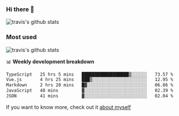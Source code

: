 ### Hi there 👋

<!--
**HondryTravis/HondryTravis** is a ✨ _special_ ✨ repository because its `README.md` (this file) appears on your GitHub profile.

Here are some ideas to get you started:

- 🔭 I’m currently working on ...
- 🌱 I’m currently learning ...
- 👯 I’m looking to collaborate on ...
- 🤔 I’m looking for help with ...
- 💬 Ask me about ...
- 📫 How to reach me: ...
- 😄 Pronouns: ...
- ⚡ Fun fact: ...
-->

![travis's github stats](https://github-readme-stats.vercel.app/api?username=HondryTravis&hide=stars)
### Most used
![travis's github stats](https://github-readme-stats.anuraghazra1.vercel.app/api/top-langs/?username=HondryTravis&layout=compact&hide_title=true)

📊 **Weekly development breakdown**

<!--START_SECTION:waka-->

```txt
TypeScript   25 hrs 5 mins   ██████████████████▒░░░░░░   73.57 %
Vue.js       4 hrs 25 mins   ███▒░░░░░░░░░░░░░░░░░░░░░   12.95 %
Markdown     2 hrs 20 mins   █▓░░░░░░░░░░░░░░░░░░░░░░░   06.86 %
JavaScript   48 mins         ▓░░░░░░░░░░░░░░░░░░░░░░░░   02.39 %
JSON         41 mins         ▓░░░░░░░░░░░░░░░░░░░░░░░░   02.04 %
```

<!--END_SECTION:waka-->

If you want to know more, check out it [about myself](https://hondrytravis.github.io/)
